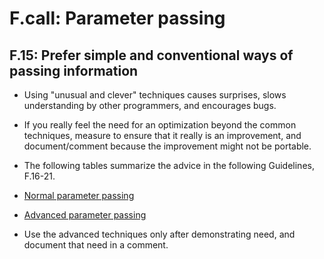 # F.call: Parameter passing

## F.15: Prefer simple and conventional ways of passing information
- Using "unusual and clever" techniques causes surprises, slows understanding by other programmers, and encourages bugs.
- If you really feel the need for an optimization beyond the common techniques, measure to ensure that it really is an improvement, and document/comment because the improvement might not be portable.
- The following tables summarize the advice in the following Guidelines, F.16-21.

- [Normal parameter passing](https://github.com/isocpp/CppCoreGuidelines/raw/master/param-passing-normal.png)
- [Advanced parameter passing](https://github.com/isocpp/CppCoreGuidelines/raw/master/param-passing-advanced.png)
- Use the advanced techniques only after demonstrating need, and document that need in a comment.